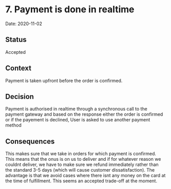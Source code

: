 # 7. Payment is done in realtime

Date: 2020-11-02

## Status

Accepted

## Context

Payment is taken upfront before the order is confirmed. 


## Decision

Payment is authorised in realtime through a synchronous call to the payment gateway and based on the response either the order is confirmed or if the payement is declined, User is asked to use another payment method

## Consequences

This makes sure that we take in orders for which payment is confirmed. This means that the onus is on us to deliver and if for whatever reason we couldnt deliver, we have to make sure we refund immediately rather than the standard 3-5 days (which will cause customer dissatisfaction). The advantage is that we avoid cases where there isnt any money on the card at the time of fulfillment. This seems an accepted trade-off at the moment.

